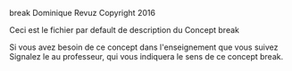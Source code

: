 break
Dominique Revuz Copyright 2016

Ceci est le fichier par default de description du Concept break

Si vous avez besoin de ce concept dans l'enseignement que vous suivez
 Signalez le au professeur, qui vous indiquera le sens de ce concept break.
